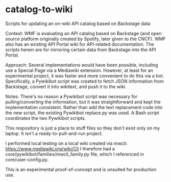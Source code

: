 # catalog-to-wiki
Scripts for updating an on-wiki API catalog based on Backstage data

Context:
WMF is evaluating an API catalog based on Backstage (and open source platform
originally created by Spotify, later given to the CNCF). WMF also has an existing
API Portal wiki for API-related documentation. The scripts herein are for
mirroring certain data from Backstage into the API Portal.

Approach:
Several implementations would have been possible, including use a Special Page
via a Mediawiki extension. However, at least for an experimental project, it
was faster and more convenient to do this via a bot. Specifically, a Pywikibot
script was created to fetch JSON information from Backstage, convert it into
wikitext, and push it to the wiki.

Notes:
There's no reason a Pywikibot script was necessary for pulling/converting the
information, but it was straightforward and kept the implementation consistent.
Rather than add the text replacement code into the new script, the existing
Pywikibot replace.py was used. A Bash script coordinates the two Pywikibot scripts.

This respository is just a place to stuff files so they don't exist only on my
laptop. It isn't a ready-to-pull-and-run project.

I performed local testing on a local wiki created via mwcli:
  https://www.mediawiki.org/wiki/Cli
I therefore had a core/pywikibot/families/mwcli_family.py file, which I referenced
in core/user-config.py.  

This is an experimental proof-of-concept and is unsuited for production use.
